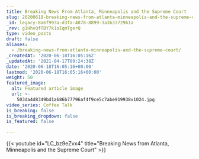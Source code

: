 ```yaml
---
title: Breaking News From Atlanta, Minneapolis and the Supreme Court
slug: 20200618-breaking-news-from-atlanta-minneapolis-and-the-supreme-court
_id: legacy-8a6f993a-d3fa-4878-8899-3a3b33729b1a
_rev: g1HhvQfTBY7k1oIqmTgerQ
type: video_posts
draft: false
aliases:
  - /breaking-news-from-atlanta-minneapolis-and-the-supreme-court/
_createdAt: '2020-06-18T16:05:16Z'
_updatedAt: '2021-04-17T09:24:38Z'
date: '2020-06-18T16:05:16+00:00'
lastmod: '2020-06-18T16:05:16+00:00'
weight: 50
featured_image:
  alt: Featured article image
  url: >-
    503da4d8349bd1a686b77796af4f9ce5c7abe919938x1024.jpg
video_series: Coffee Talk
is_breaking: false
is_breaking_dropdown: false
is_featured: false

---
```

{{< youtube id="LC_bz9eZvx4" title="Breaking News from Atlanta, Minneapolis and the Supreme Court" >}}
